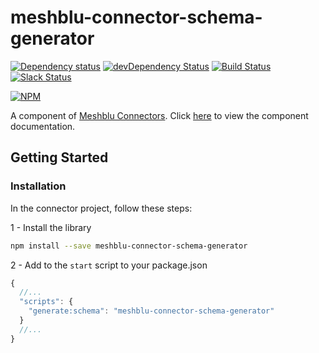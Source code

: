 # meshblu-connector-schema-generator

[![Dependency status](http://img.shields.io/david/octoblu/meshblu-connector-schema-generator.svg?style=flat)](https://david-dm.org/octoblu/meshblu-connector-schema-generator)
[![devDependency Status](http://img.shields.io/david/dev/octoblu/meshblu-connector-schema-generator.svg?style=flat)](https://david-dm.org/octoblu/meshblu-connector-schema-generator#info=devDependencies)
[![Build Status](http://img.shields.io/travis/octoblu/meshblu-connector-schema-generator.svg?style=flat&branch=master)](https://travis-ci.org/octoblu/meshblu-connector-schema-generator)
[![Slack Status](http://community-slack.octoblu.com/badge.svg)](http://community-slack.octoblu.com)

[![NPM](https://nodei.co/npm/meshblu-connector-schema-generator.svg?style=flat)](https://npmjs.org/package/meshblu-connector-schema-generator)

A component of [Meshblu Connectors](https://meshblu-connectors.readme.io). Click [here](https://meshblu-connectors.readme.io/docs/connector-schema-generator) to view the component documentation.

## Getting Started

### Installation

In the connector project, follow these steps:

1 - Install the library

```bash
npm install --save meshblu-connector-schema-generator
```

2 - Add to the `start` script to your package.json

```js
{
  //...
  "scripts": {
    "generate:schema": "meshblu-connector-schema-generator"
  }
  //...
}
```
